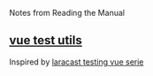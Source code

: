Notes from Reading the Manual

## [vue test utils](https://vue-test-utils.vuejs.org)

Inspired by [laracast testing vue serie](laracasts.com/series/testing-vue)
